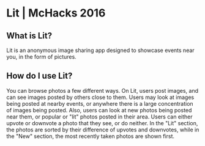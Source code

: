# Lit | McHacks 2016

## What is Lit?
Lit is an anonymous image sharing app designed to showcase events near you, in the form of pictures.

## How do I use Lit?
You can browse photos a few different ways. 
On Lit, users post images, and can see images posted by others close to them. Users may look at images being posted at nearby events, or anywhere there is a large concentration of images being posted. Also, users can look at new photos being posted near them, or popular or "lit" photos posted in their area. Users can either upvote or downvote a photo that they see, or do neither. In the "Lit" section, the photos are sorted by their difference of upvotes and downvotes, while in the "New" section, the most recently taken photos are shown first.
